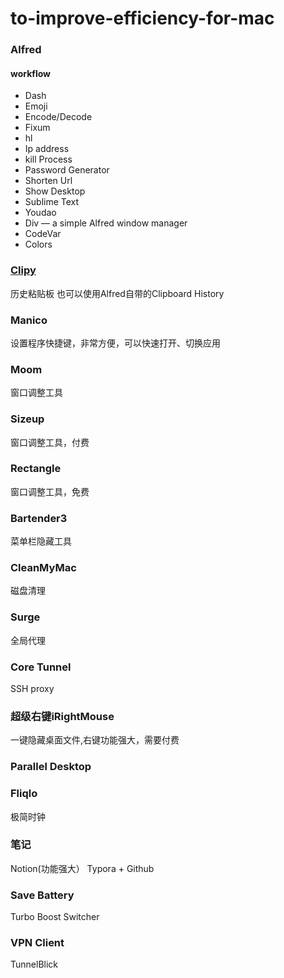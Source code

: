 # to-improve-efficiency-for-mac

### Alfred
#### workflow
* Dash
* Emoji
* Encode/Decode
* Fixum
* hl
* Ip address
* kill Process
* Password Generator
* Shorten Url
* Show Desktop
* Sublime Text
* Youdao 
* Div — a simple Alfred window manager
* CodeVar
* Colors

### [Clipy](https://github.com/Clipy/Clipy)
历史粘贴板 也可以使用Alfred自带的Clipboard History
### Manico
设置程序快捷键，非常方便，可以快速打开、切换应用
### Moom
窗口调整工具
### Sizeup
窗口调整工具，付费
### Rectangle
窗口调整工具，免费
### Bartender3 
菜单栏隐藏工具
### CleanMyMac
磁盘清理
### Surge
全局代理
### Core Tunnel
SSH proxy
### 超级右键iRightMouse
一键隐藏桌面文件,右键功能强大，需要付费
### Parallel Desktop
### Fliqlo
极简时钟
### 笔记
Notion(功能强大）
Typora + Github
### Save Battery
Turbo Boost Switcher 
### VPN Client
TunnelBlick
